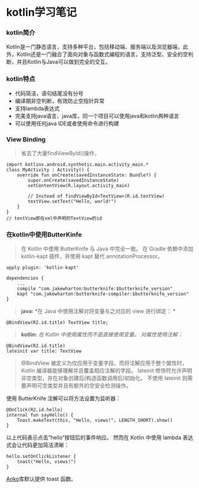 # kotlin学习笔记

### kotlin简介
  Kotlin是一门静态语言，支持多种平台，包括移动端、服务端以及浏览器端，此外，Kotlin还是一门融合了面向对象与函数式编程的语言，支持泛型、安全的空判断，并且Kotlin与Java可以做到完全的交互。
### kotlin特点
 - 代码简洁，语句结尾没有分号
 - 编译期非空判断，有效防止空指针异常
 - 支持lambda表达式
 - 完美支持java语言、java库，同一个项目可以使用java和kotlin两种语言
 - 可以使用任何java IDE或者使用命令进行构建
 
### View Binding
 > 省去了大量findViewById()操作，
 
	import kotlinx.android.synthetic.main.activity_main.*
	class MyActivity : Activity() {
	    override fun onCreate(savedInstanceState: Bundle?) {
	        super.onCreate(savedInstanceState)
	        setContentView(R.layout.activity_main)
	        
	        // Instead of findViewById<TextView>(R.id.textView)
	        textView.setText("Hello, world!")
	    }
	}
 	// textView即在xml中声明的TextView的id

### 在kotlin中使用ButterKinfe
> 在 Kotlin 中使用 ButterKnife 与 Java 中完全一致。 在 Gradle 依赖中添加 kotlin-kapt 插件，并使用 kapt 替代 annotationProcessor。


	apply plugin: 'kotlin-kapt'
	​
	dependencies {
	    ...
	    compile "com.jakewharton:butterknife:$butterknife_version"
	    kapt "com.jakewharton:butterknife-compiler:$butterknife_version"
	}

> **java:** *在 Java 中使用注解对将变量与之对应的 view 进行绑定： *


	@BindView(R2.id.title) TextView title;
> **kotlin:** *在 Kotlin 中使用属性而不是直接使用变量。 对属性使用注解：*


	@BindView(R2.id.title)
	lateinit var title: TextView
>@BindView 被定义为仅应用于变量字段，而将注解应用于整个属性时，Kotlin 编译器能够理解并且覆盖相应注解的字段。
lateinit 修饰符允许声明非空类型，并在对象创建后(构造函数调用后)初始化。 不使用 lateinit 则需要声明可空类型并且有额外的空安全检测操作。

使用 ButterKnife 注解可以将方法设置为监听器：


	@OnClick(R2.id.hello)
	internal fun sayHello() {
	    Toast.makeText(this, "Hello, views!", LENGTH_SHORT).show()
	}
以上代码表示点击“hello”按钮后的事件响应。 然而在 Kotlin 中使用 lambda 表达式会让代码更加简洁清晰：


	hello.setOnClickListener {
	    toast("Hello, views!")
	}
[Anko](https://github.com/Kotlin/anko)库默认提供 toast 函数。






